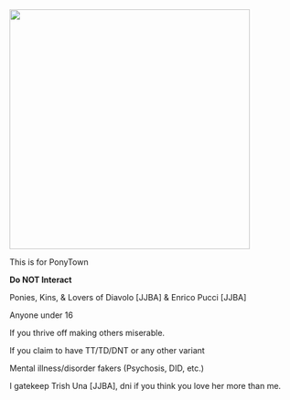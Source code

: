 
<img src="https://cdn.discordapp.com/attachments/1093986782124707960/1107795184521064478/tumblr_073bb33c79e2950888f517fe3fff22ce_919961ea_540.gif" width="420" >

This is for PonyTown

**Do NOT Interact**

Ponies, Kins, & Lovers of Diavolo [JJBA] & Enrico Pucci [JJBA]

Anyone under 16

If you thrive off making others miserable.

If you claim to have TT/TD/DNT or any other variant

Mental illness/disorder fakers (Psychosis, DID, etc.)

I gatekeep Trish Una [JJBA], dni if you think you love her more than me.
